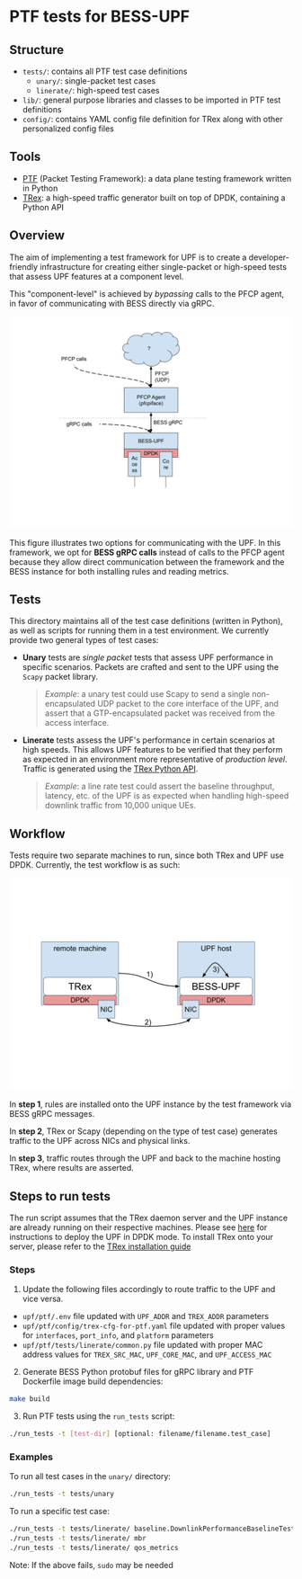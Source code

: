 <!-- SPDX-License-Identifier: Apache-2.0 -->
<!-- Copyright 2021 Open Networking Foundation -->
# PTF tests for BESS-UPF


## Structure
* `tests/`: contains all PTF test case definitions
    * `unary/`: single-packet test cases
    * `linerate/`: high-speed test cases
* `lib/`: general purpose libraries and classes to be imported in PTF
test definitions
* `config/`: contains YAML config file definition for TRex along with
other personalized config files

## Tools
* [PTF](https://github.com/p4lang/PTF) (Packet Testing Framework): a
data plane testing framework written in Python
* [TRex](https://github.com/cisco-system-traffic-generator/trex-core): a
high-speed traffic generator built on top of DPDK, containing a Python API

## Overview

The aim of implementing a test framework for UPF is to create a
developer-friendly infrastructure for creating either single-packet or
high-speed tests that assess UPF features at a component level.

This "component-level" is achieved by *bypassing* calls to the PFCP
agent, in favor of communicating with BESS directly via gRPC.

![Routes](docs/upf-access.svg)

This figure illustrates two options for communicating with the UPF.  In
this framework, we opt for **BESS gRPC calls** instead of calls to the PFCP
agent because they allow direct communication between the framework and
the BESS instance for both installing rules and reading metrics.

## Tests
This directory maintains all of the test case definitions (written in
Python), as well as scripts for running them in a test environment. We
currently provide two general types of test cases:

* **Unary** tests are *single packet* tests that assess UPF
performance in specific scenarios. Packets are crafted and sent to the
UPF using the `Scapy` packet library.
    > *Example*: a unary test could use Scapy to send a single
    non-encapsulated UDP packet to the core interface of the UPF, and
    assert that a GTP-encapsulated packet was received from the access
    interface.

* **Linerate** tests assess the UPF's performance in certain scenarios
at high speeds.  This allows UPF features to be verified that they
perform as expected in an environment more representative of *production
level*. Traffic is generated using the [TRex Python
API](https://github.com/cisco-system-traffic-generator/trex-core/blob/master/doc/trex_cookbook.asciidoc).
    > *Example*: a line rate test could assert the baseline throughput,
    latency, etc. of the UPF is as expected when handling high-speed
    downlink traffic from 10,000 unique UEs.

## Workflow
Tests require two separate machines to run, since both TRex and UPF
use DPDK. Currently, the test workflow is as such:

![Test](docs/test-run.svg)

In **step 1**, rules are installed onto the UPF instance by the test
framework via BESS gRPC messages.

In **step 2**, TRex or Scapy (depending on the type of test case)
generates traffic to the UPF across NICs and physical links.

In **step 3**, traffic routes through the UPF and back to the machine
hosting TRex, where results are asserted.

## Steps to run tests
The run script assumes that the TRex daemon server and the UPF
instance are already running on their respective machines. Please see
[here](../docs/INSTALL.md#configuration-dpdk-mode) for instructions to deploy
the UPF in DPDK mode. To install TRex onto your server, please refer to the
[TRex installation guide](https://trex-tgn.cisco.com/trex/doc/trex_manual.html#_download_and_installation)

### Steps
1. Update the following files accordingly to route traffic to the UPF and vice versa.
* `upf/ptf/.env` file updated with `UPF_ADDR` and `TREX_ADDR` parameters
* `upf/ptf/config/trex-cfg-for-ptf.yaml` file updated with proper values for
  `interfaces`, `port_info`, and `platform` parameters
* `upf/ptf/tests/linerate/common.py` file updated with proper MAC address values
  for `TREX_SRC_MAC`, `UPF_CORE_MAC`, and `UPF_ACCESS_MAC`

2. Generate BESS Python protobuf files for gRPC library and PTF Dockerfile image
   build dependencies:
```bash
make build
```
3. Run PTF tests using the `run_tests` script:
```bash
./run_tests -t [test-dir] [optional: filename/filename.test_case]
```
### Examples
To run all test cases in the `unary/` directory:
```bash
./run_tests -t tests/unary
```
To run a specific test case:
```bash
./run_tests -t tests/linerate/ baseline.DownlinkPerformanceBaselineTest
./run_tests -t tests/linerate/ mbr
./run_tests -t tests/linerate/ qos_metrics
```
Note: If the above fails, `sudo` may be needed
